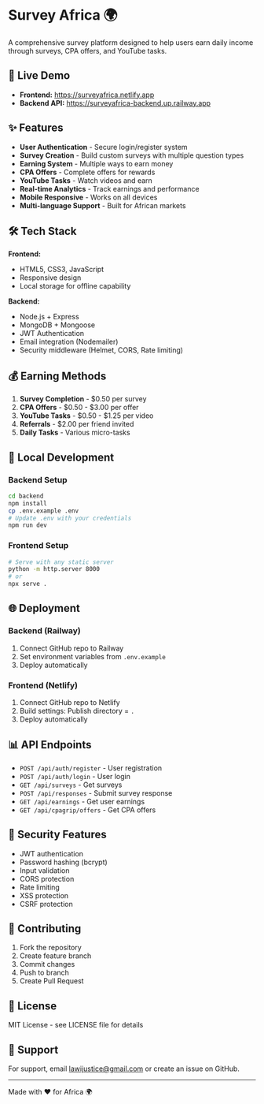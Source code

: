 # Survey Africa 🌍

A comprehensive survey platform designed to help users earn daily income through surveys, CPA offers, and YouTube tasks.

## 🚀 Live Demo

- **Frontend:** https://surveyafrica.netlify.app
- **Backend API:** https://surveyafrica-backend.up.railway.app

## ✨ Features

- **User Authentication** - Secure login/register system
- **Survey Creation** - Build custom surveys with multiple question types
- **Earning System** - Multiple ways to earn money
- **CPA Offers** - Complete offers for rewards
- **YouTube Tasks** - Watch videos and earn
- **Real-time Analytics** - Track earnings and performance
- **Mobile Responsive** - Works on all devices
- **Multi-language Support** - Built for African markets

## 🛠️ Tech Stack

**Frontend:**
- HTML5, CSS3, JavaScript
- Responsive design
- Local storage for offline capability

**Backend:**
- Node.js + Express
- MongoDB + Mongoose
- JWT Authentication
- Email integration (Nodemailer)
- Security middleware (Helmet, CORS, Rate limiting)

## 💰 Earning Methods

1. **Survey Completion** - $0.50 per survey
2. **CPA Offers** - $0.50 - $3.00 per offer
3. **YouTube Tasks** - $0.50 - $1.25 per video
4. **Referrals** - $2.00 per friend invited
5. **Daily Tasks** - Various micro-tasks

## 🔧 Local Development

### Backend Setup
```bash
cd backend
npm install
cp .env.example .env
# Update .env with your credentials
npm run dev
```

### Frontend Setup
```bash
# Serve with any static server
python -m http.server 8000
# or
npx serve .
```

## 🌐 Deployment

### Backend (Railway)
1. Connect GitHub repo to Railway
2. Set environment variables from `.env.example`
3. Deploy automatically

### Frontend (Netlify)
1. Connect GitHub repo to Netlify
2. Build settings: Publish directory = `.`
3. Deploy automatically

## 📊 API Endpoints

- `POST /api/auth/register` - User registration
- `POST /api/auth/login` - User login
- `GET /api/surveys` - Get surveys
- `POST /api/responses` - Submit survey response
- `GET /api/earnings` - Get user earnings
- `GET /api/cpagrip/offers` - Get CPA offers

## 🔐 Security Features

- JWT authentication
- Password hashing (bcrypt)
- Input validation
- CORS protection
- Rate limiting
- XSS protection
- CSRF protection

## 🤝 Contributing

1. Fork the repository
2. Create feature branch
3. Commit changes
4. Push to branch
5. Create Pull Request

## 📄 License

MIT License - see LICENSE file for details

## 🌟 Support

For support, email lawijustice@gmail.com or create an issue on GitHub.

---

Made with ❤️ for Africa 🌍